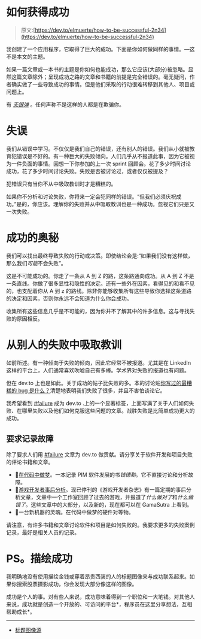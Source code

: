 # 如何获得成功

> 原文:[https://dev.to/elmuerte/how-to-be-successful-2n34](https://dev.to/elmuerte/how-to-be-successful-2n34)

我创建了一个应用程序，它取得了巨大的成功。下面是你如何做同样的事情。—这不是本文的主题。

如果一篇文章或一本书的主题是你如何也能成功，那么它应该(大部分)被忽略。显然这篇文章除外；呈现成功之路的文章和书籍的前提是完全错误的。毫无疑问，作者确实做了一些导致成功的事情。但是他们采取的行动很难转移到其他人、项目或问题上。

有 *[无银弹](https://doi.org/10.1109%2FMC.1987.1663532)* 。任何声称不是这样的人都是在欺骗你。

# [](#mistakes)失误

我们从错误中学习。不仅仅是我们自己的错误，还有别人的错误。我们从小就被教育犯错误是不好的。有一种巨大的失败倾向。人们几乎从不报道此事，因为它被视为一件负面的事情。回想一下你参加的上一次 sprint 回顾会。花了多少时间讨论成功，花了多少时间讨论失败。失败是否被讨论过，或者仅仅被提及？

犯错误只有当你不从中吸取教训时才是糟糕的。

如果你不分析和讨论失败，你将来一定会犯同样的错误。“但我们必须庆祝成功。”是的，你应该。理解你的失败并从中吸取教训也是一种成功。忽视它们只是又一次失败。

# [](#the-mystery-of-success)成功的奥秘

我们可以找出最终导致失败的行动或决策。即使结论会是:“如果我们没有这样做，那么我们*可能*不会失败”。

这是不可能成功的。你走了一条从 A 到 Z 的路，这条路通向成功。从 A 到 Z 不是一条直线。你做了很多显性和隐性的决定。还有一些外在因素，看得见的和看不见的，也支配着你从 A 到 z 的路线。除非你能够收集所有这些导致你选择这条道路的决定和因素，否则你永远不会知道为什么你会成功。

收集所有这些信息几乎是不可能的，因为你并不了解其中的许多信息。这与寻找失败的原因相反。

# [](#learn-from-the-failures-of-others)从别人的失败中吸取教训

如前所述。有一种倾向于失败的倾向，因此它经常不被报道。尤其是在 LinkedIn 这样的平台上，人们通常喜欢吹嘘自己有多棒。学术界对失败的报道也有问题。

但在 dev.to 上也是如此。关于成功的帖子比失败的多。本的讨论贴[你写过的最糟糕的 bug 是什么？](https://dev.to/ben/what-was-the-worst-bug-youve-ever-written-2cn7)清楚地表明我们失败了很多，并且不害怕谈论它。

我希望看到 [#failure](https://dev.to/t/failure) 成为 dev.to .上的一个显著标签，上面写满了关于人们如何失败、在哪里失败以及他们如何克服这些问题的文章。战胜失败是比简单成功更大的成功。

## [](#call-for-documented-failures)要求记录故障

除了要求人们用 [#failure](https://dev.to/t/failure) 文章为 dev.to 做贡献。请分享关于软件开发和项目失败的评论书籍和文章。

*   📕[在代码中做梦](https://en.wikipedia.org/wiki/Dreaming_in_Code)。一本记录 PIM 软件发展的书*钱德勒*。它不直接讨论和分析故障。
*   📁[游戏开发者事后分析](http://www.gamasutra.com/features/postmortem/)。现已停刊的《游戏开发者杂志》有一篇定期的事后分析文章，文章中一个工作室回顾了过去的游戏，并报道了*什么做对了*和*什么做错了*。这些文章中的大部分，以及新的，现在都可以在 GamaSutra 上看到。
*   📕一台新机器的灵魂。在代码中做梦的硬件对等物。

请注意，有许多书籍和文章讨论软件和项目是如何失败的。我要求更多的失败案例记录，最好是相关人员的记录。

# [](#ps-depicting-success)PS。描绘成功

我明确地没有使用描绘金钱或穿着昂贵西装的人的标题图像来与成功联系起来。如果你搜索股票摄影成功，你会发现大部分像这样的图像。

成功是个人的事。对有些人来说，成功意味着得到一个职位和一大笔钱。对其他人来说，成功就是创造一个开放的、可访问的平台*，程序员在这里分享想法，互相帮助成长*。

* * *

*   [标题图像源](https://www.pexels.com/photo/marketing-school-business-idea-21696/)